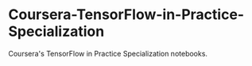 # Coursera-TensorFlow-in-Practice-Specialization
 Coursera's TensorFlow in Practice Specialization notebooks.
